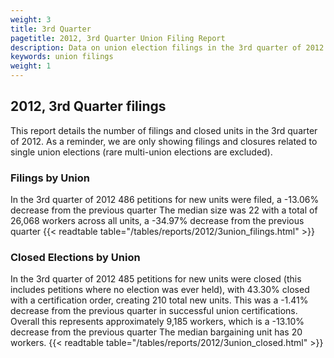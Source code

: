 ```yaml
---
weight: 3
title: 3rd Quarter
pagetitle: 2012, 3rd Quarter Union Filing Report
description: Data on union election filings in the 3rd quarter of 2012
keywords: union filings
weight: 1
---
```


## 2012, 3rd Quarter filings

This report details the number of filings and closed units in the 3rd quarter of 2012. As a reminder, we are only showing filings and closures related to single union elections (rare multi-union elections are excluded).

### Filings by Union
In the 3rd quarter of 2012 486 petitions for new units were filed, a -13.06% decrease from the previous quarter The median size was 22 with a total of 26,068 workers across all units, a -34.97% decrease from the previous quarter
{{< readtable table="/tables/reports/2012/3union_filings.html" >}}

### Closed Elections by Union
In the 3rd quarter of 2012 485 petitions for new units were closed (this includes petitions where no election was ever held), with 43.30% closed with a certification order, creating 210 total new units. This was a -1.41% decrease from the previous quarter in successful union certifications. Overall this represents approximately 9,185 workers, which is a -13.10% decrease from the previous quarter The median bargaining unit has 20 workers.
{{< readtable table="/tables/reports/2012/3union_closed.html" >}}
